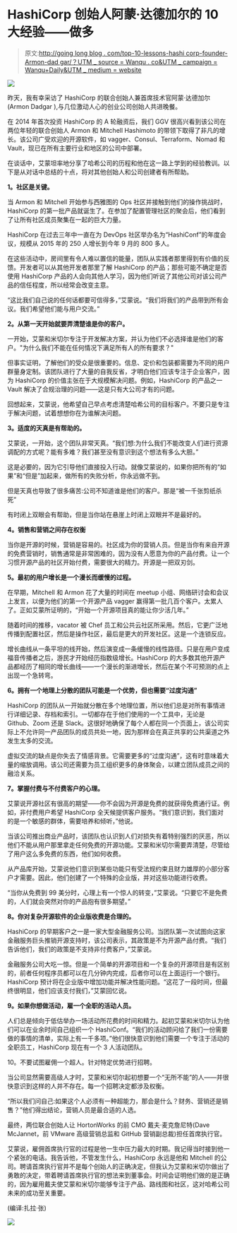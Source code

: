 # HashiCorp 创始人阿蒙·达德加尔的 10 大经验——做多

> 原文:[http://going long blog . com/top-10-lessons-hashi corp-founder-Armon-dad gar/？UTM _ source = Wanqu . co&UTM _ campaign = Wanqu+Daily&UTM _ medium = website](http://goinglongblog.com/top-10-lessons-hashicorp-founder-armon-dadgar/?utm_source=wanqu.co&utm_campaign=Wanqu+Daily&utm_medium=website)

![](../Images/1b770f921c5222b5144e6bdfc5528fc5.png)

昨天，我有幸采访了 HashiCorp 的联合创始人兼首席技术官阿蒙·达德加尔(Armon Dadgar ),与几位激动人心的创业公司创始人共进晚餐。

在 2014 年首次投资 HashiCorp 的 A 轮融资后，我们 GGV 很高兴看到该公司在两位年轻的联合创始人 Armon 和 Mitchell Hashimoto 的带领下取得了非凡的增长。该公司广受欢迎的开源软件，如 vagger、Consul、Terraform、Nomad 和 Vault，现已在所有主要行业和地区的公司中部署。

在谈话中，艾蒙坦率地分享了哈希公司的历程和他在这一路上学到的经验教训。以下是从对话中总结的十点，将对其他创始人和公司创建者有所帮助。

**1。社区是关键。**

当 Armon 和 Mitchell 开始参与西雅图的 Ops 社区并接触到他们的操作挑战时，HashiCorp 的第一批产品就诞生了。在参加了配置管理社区的聚会后，他们看到了让所有社区成员聚集在一起的巨大力量。

HashiCorp 在过去三年中一直在为 DevOps 社区举办名为“HashiConf”的年度会议，规模从 2015 年的 250 人增长到今年 9 月的 800 多人。

在这些活动中，房间里有令人难以置信的能量，团队从实践者那里得到有价值的反馈。开发者可以从其他开发者那里了解 HashiCorp 的产品；那些可能不确定是否使用 HashiCorp 产品的人会向其他人学习，因为他们听说了其他公司对该公司产品的信任程度，所以经常会改变主意。

“这比我们自己说的任何话都要可信得多，”艾蒙说。“我们将我们的产品带到所有会议。我们希望他们能与用户交流。”

**2。从第一天开始就要弄清楚谁是你的客户。**

一开始，艾蒙和米切尔专注于开发解决方案，并认为他们不必选择谁是他们的客户。"为什么我们不能在任何情况下满足所有人的所有要求？"

但事实证明，了解他们的受众是很重要的。信息、定价和包装都需要为不同的用户群量身定制。该团队进行了大量的自我反省，才明白他们应该专注于企业客户，因为 HashiCorp 的价值主张在于大规模解决问题。例如，HashiCorp 的产品之一 Vault 解决了合规治理的问题——这是只有大公司才有的问题。

回想起来，艾蒙说，他希望自己早点考虑清楚哈希公司的目标客户。不要只是专注于解决问题，试着想想你在为谁解决问题。

**3。适度的天真是有帮助的。**

艾蒙说，一开始，这个团队非常天真。“我们想:为什么我们不能改变人们进行资源调配的方式呢？能有多难？我们甚至没有意识到这个想法有多么大胆。”

这是必要的，因为它引导他们直接投入行动。就像艾蒙说的，如果你把所有的“如果”和“但是”加起来，做所有的失败分析，你永远做不到。

但是天真也导致了很多痛苦:公司不知道谁是他们的客户。那是“被一千张剪纸杀死”

有时闭上双眼会有帮助，但是当你站在悬崖上时闭上双眼并不是最好的。

**4。销售和营销之间存在权衡**

当你是开源的时候，营销是容易的。社区成为你的营销人员。但是当你有来自开源的免费营销时，销售通常是非常困难的，因为没有人愿意为你的产品付费。让一个习惯开源产品的社区开始付费，需要很大的精力。开源是一把双刃剑。

**5。最初的用户增长是一个漫长而缓慢的过程。**

在早期，Mitchell 和 Armon 花了大量的时间在 meetup 小组、网络研讨会和会议上发言，以便为他们的第一个开源产品 vagger 赢得第一批几百个客户。太累人了。正如艾蒙所证明的，“开始一个开源项目真的能让你少活几年。”

随着时间的推移，vacator 被 Chef 员工和公共云社区所采用。然后，它更广泛地传播到配置社区，然后是操作社区，最后是更大的开发社区。这是一个连锁反应。

增长曲线从一条平坦的线开始，然后演变成一条缓慢的线性路径。只是在用户变成福音传播者之后，游民才开始经历指数级增长。HashiCorp 的大多数其他开源产品都经历了相同的增长曲线——一个漫长的渐进增长，然后在某个不可预测的点上出现一个急转弯。

**6。拥有一个地理上分散的团队可能是一个优势，但也需要“过度沟通”**

HashiCorp 的团队从一开始就分散在多个地理位置，所以他们总是对所有事情进行详细记录、存档和索引。一切都存在于他们使用的一个工具中，无论是 Github、Zoom 还是 Slack。这很好地确保了每个人都在同一个页面上，该公司实际上不允许同一产品团队的成员共处一地，因为那样会在真正共享的公共渠道之外发生太多的交流。

虚拟交流的缺点是你失去了情感背景。它需要更多的“过度沟通”，这有时意味着大量的缩放调用。该公司还需要为员工组织更多的身体聚会，以建立团队成员之间的融洽关系。

**7。掌握付费与不付费客户的心理。**

艾蒙说开源社区有很高的期望——你不会因为开源是免费的就获得免费通行证。例如，非付费用户希望 HashiCorp 全天候提供客户服务。“我们意识到，我们面对的是一个敏感的群体，需要培养和倾听，”他说。

当该公司推出商业产品时，该团队也认识到人们对损失有着特别强烈的厌恶，所以他们不能从用户那里拿走任何免费的开源功能。艾蒙和米切尔需要弄清楚，尽管给了用户这么多免费的东西，他们如何收费。

从产品库开始，艾蒙说他们意识到某些功能只有受法规约束且财力雄厚的小部分客户才需要。因此，他们创建了一个特殊的企业版，并对这些功能进行收费。

“当你从免费到 99 美分时，心理上有一个惊人的转变，”艾蒙说。“只要它不是免费的，人们就会突然对你的产品抱有很多期望。”

**8。你对复杂开源软件的企业版收费是合理的。**

HashiCorp 的早期客户之一是一家大型金融服务公司。当团队第一次试图向这家金融服务巨头推销开源支持时，该公司表示，其政策是不为开源产品付费。“我们告诉他们，我们的政策是不支持非付费客户，”艾蒙说。

金融服务公司大吃一惊。但是一个简单的开源项目和一个复杂的开源项目是有区别的，前者任何程序员都可以在几分钟内完成，后者你可以在上面运行一个银行。HashiCorp 预计将在企业版中增加功能并解决性能问题。“这花了一段时间，但最终很明显，他们应该支付我们，”艾蒙回忆说。

**9。如果你想做活动，雇一个全职的活动人员。**

人们总是倾向于低估举办一场活动所花费的时间和精力。起初艾蒙和米切尔认为他们可以在业余时间自己组织一个 HashiConf。“我们的活动顾问给了我们一份需要做的事情的清单，实际上有一千多项。”他们很快意识到他们需要一个专注于活动的全职员工，HashiCorp 现在有一个 3 人活动团队。

10。不要试图雇佣一个超人。针对特定优势进行招聘。

当公司显然需要高级人才时，艾蒙和米切尔起初想要一个“无所不能”的人——并很快意识到这样的人并不存在。每一个招聘决定都涉及权衡。

“所以我们问自己:如果这个人必须有一种超能力，那会是什么？财务、营销还是销售？”他们得出结论，营销人员是最合适的人选。

最终，两位联合创始人让 HortonWorks 的前 CMO 戴夫·麦克詹尼特(Dave McJannet，前 VMware 高级营销总监和 GitHub 营销副总裁)担任首席执行官。

艾蒙说，雇佣首席执行官的过程是他一生中压力最大的时期。我记得当时接到他一个紧张的电话。我告诉他，不管发生什么，HashiCorp 永远是他和 Mitchell 的公司。聘请首席执行官并不是每个创始人的正确决定，但我认为艾蒙和米切尔做出了勇敢的决定，带着聘请首席执行官的想法来到董事会。时间会证明他们做的是正确的，因为雇用戴夫使艾蒙和米切尔能够专注于产品、路线图和社区，这对哈希公司未来的成功至关重要。

(编译:扎拉·张)

![](../Images/d08f7a9fe17feba9b79aad831cf0395c.png)